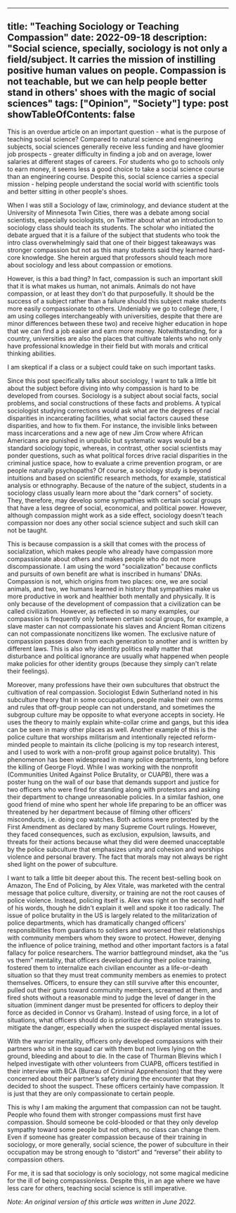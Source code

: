 
---
title: "Teaching Sociology or Teaching Compassion"
date: 2022-09-18
description: "Social science, specially, sociology is not only a field/subject. It carries the mission of instilling positive human values on people. Compassion is not teachable, but we can help people better stand in others' shoes with the magic of social sciences"
tags: ["Opinion", "Society"]
type: post
showTableOfContents: false
---

This is an overdue article on an important question - what is the purpose of teaching social science? Compared to natural science and engineering subjects, social sciences generally receive less funding and have gloomier job prospects - greater difficulty in finding a job and on average, lower salaries at different stages of careers. For students who go to schools only to earn money, it seems less a good choice to take a social science course than an engineering course. Despite this, social science carries a special mission - helping people understand the social world with scientific tools and better sitting in other people's shoes. 

When I was still a Sociology of law, criminology, and deviance student at the University of Minnesota Twin Cities, there was a debate among social scientists, especially sociologists, on Twitter about what an introduction to sociology class should teach its students. The scholar who initiated the debate argued that it is a failure of the subject that students who took the intro class overwhelmingly said that one of their biggest takeaways was stronger compassion but not as this many students said they learned hard-core knowledge. She herein argued that professors should teach more about sociology and less about compassion or emotions. 

However, is this a bad thing? In fact, compassion is such an important skill that it is what makes us human, not animals. Animals do not have compassion, or at least they don't do that purposefully. It should be the success of a subject rather than a failure should this subject make students more easily compassionate to others. Undeniably we go to college (here, I am using colleges interchangeably with universities, despite that there are minor differences between these two) and receive higher education in hope that we can find a job easier and earn more money. Notwithstanding, for a country, universities are also the places that cultivate talents who not only have professional knowledge in their field but with morals and critical thinking abilities.

I am skeptical if a class or a subject could take on such important tasks.

Since this post specifically talks about sociology, I want to talk a little bit about the subject before diving into why compassion is hard to be developed from courses. Sociology is a subject about social facts, social problems, and social constructions of these facts and problems. A typical sociologist studying corrections would ask what are the degrees of racial disparities in incarcerating facilities, what social factors caused these disparities, and how to fix them. For instance, the invisible links between mass incarcerations and a new age of new Jim Crow where African Americans are punished in unpublic but systematic ways would be a standard sociology topic, whereas, in contrast, other social scientists may ponder questions, such as what political forces drive racial disparities in the criminal justice space, how to evaluate a crime prevention program, or are people naturally psychopaths? Of course, a sociology study is beyond intuitions and based on scientific research methods, for example, statistical analysis or ethnography. Because of the nature of the subject, students in a sociology class usually learn more about the "dark corners" of society. They, therefore, may develop some sympathies with certain social groups that have a less degree of social, economical, and political power. However, although compassion might work as a side effect, sociology doesn't teach compassion nor does any other social science subject and such skill can not be taught.

This is because compassion is a skill that comes with the process of socialization, which makes people who already have compassion more compassionate about others and makes people who do not more discompassionate. I am using the word "socialization" because conflicts and pursuits of own benefit are what is inscribed in humans' DNAs. Compassion is not, which origins from two places: one, we are social animals, and two, we humans learned in history that sympathies make us more productive in work and healthier both mentally and physically. It is only because of the development of compassion that a civilization can be called civilization. However, as reflected in so many examples, our compassion is frequently only between certain social groups, for example, a slave master can not compassionate his slaves and Ancient Roman citizens can not compassionate noncitizens like women. The exclusive nature of compassion passes down from each generation to another and is written by different laws. This is also why identity politics really matter that disturbance and political ignorance are usually what happened when people make policies for other identity groups (because they simply can't relate their feelings).  

Moreover, many professions have their own subcultures that obstruct the cultivation of real compassion. Sociologist Edwin Sutherland noted in his subculture theory that in some occupations, people make their own norms and rules that off-group people can not understand, and sometimes the subgroup culture may be opposite to what everyone accepts in society. He uses the theory to mainly explain white-collar crime and gangs, but this idea can be seen in many other places as well. Another example of this is the police culture that worships militarism and intentionally rejected reform-minded people to maintain its cliche (policing is my top research interest, and I used to work with a non-profit group against police brutality). This phenomenon has been widespread in many police departments, long before the killing of George Floyd. While I was working with the nonprofit (Communities United Against Police Brutality, or CUAPB), there was a poster hung on the wall of our base that demands support and justice for two officers who were fired for standing along with protestors and asking their department to change unreasonable policies. In a similar fashion, one good friend of mine who spent her whole life preparing to be an officer was threatened by her department because of filming other officers’ misconducts, i.e. doing cop watches. Both actions were protected by the First Amendment as declared by many Supreme Court rulings. However, they faced consequences, such as exclusion, expulsion, lawsuits, and threats for their actions because what they did were deemed unacceptable by the police subculture that emphasizes unity and cohesion and worships violence and personal bravery. The fact that morals may not always be right shed light on the power of subculture.

I want to talk a little bit deeper about this. The recent best-selling book on Amazon, The End of Policing, by Alex Vitale, was marketed with the central message that police culture, diversity, or training are not the root causes of police violence. Instead, policing itself is. Alex was right on the second half of his words, though he didn't explain it well and spoke it too radically. The issue of police brutality in the US is largely related to the militarization of police departments, which has dramatically changed officers' responsibilities from guardians to soldiers and worsened their relationships with community members whom they swore to protect. However, denying the influence of police training, method and other important factors is a fatal fallacy for police researchers. The warrior battleground mindset, aka the “us vs them” mentality, that officers developed during their police training, fostered them to internalize each civilian encounter as a life-or-death situation so that they must treat community members as enemies to protect themselves. Officers, to ensure they can still survive after this encounter, pulled out their guns toward community members, screamed at them, and fired shots without a reasonable mind to judge the level of danger in the situation (imminent danger must be presented for officers to deploy their force as decided in Connor vs Graham). Instead of using force, in a lot of situations, what officers should do is prioritize de-escalation strategies to mitigate the danger, especially when the suspect displayed mental issues. 

With the warrior mentality, officers only developed compassions with their partners who sit in the squad car with them but not lives lying on the ground, bleeding and about to die. In the case of Thurman Blevins which I helped investigate with other volunteers from CUAPB, officers testified in their interview with BCA (Bureau of Criminal Apprehension) that they were concerned about their partner’s safety during the encounter that they decided to shoot the suspect. These officers certainly have compassion. It is just that they are only compassionate to certain people.   

This is why I am making the argument that compassion can not be taught. People who found them with stronger compassions must first have compassion. Should someone be cold-blooded or that they only develop sympathy toward some people but not others, no class can change them. Even if someone has greater compassion because of their training in sociology, or more generally, social science, the power of subculture in their occupation may be strong enough to “distort” and “reverse” their ability to compassion others. 

For me, it is sad that sociology is only sociology, not some magical medicine for the ill of being compassionless. Despite this, in an age where we have less care for others, teaching social science is still imperative.  

*Note: An original version of this article was written in June 2022.*

